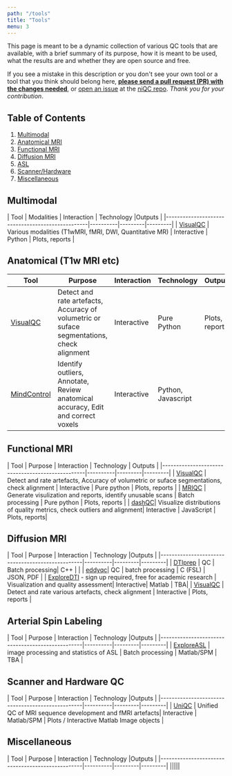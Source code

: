 ```yaml
---
path: "/tools"
title: "Tools"
menu: 3
---
```


This page is meant to be a dynamic collection of various QC tools that are available, with a brief summary of its purpose, how it is meant to be used, what the results are and whether they are open source and free.

If you see a mistake in this description or you don't see your own tool or a tool that you think should belong here, [**please send a pull request (PR) with the changes needed**](https://github.com/INCF/niQC/pull/new/master), or [open an issue](https://github.com/INCF/niQC/issues/new) at the [niQC repo](https://github.com/INCF/niQC). *Thank you for your contribution*.

## Table of Contents
1. [Multimodal](#multimodal)
2. [Anatomical MRI](#anatomical)
3. [Functional MRI](#fmri)
4. [Diffusion MRI](#diffusion)
5. [ASL](#asl)
6. [Scanner/Hardware](#hardware)
7. [Miscellaneous](#misc)

## Multimodal <a name="multimodal"></a>

| Tool                                             | Modalities | Interaction | Technology |Outputs |
|--------------------------------------------------|----------|---------|---------|
| [VisualQC](https://raamana.github.io/visualqc/)  | Various modalities (T1wMRI, fMRI, DWI, Quantitative MR)  | Interactive  | Python  | Plots, reports |

## Anatomical (T1w MRI etc)<a name="anatomical"></a>

| Tool                                             | Purpose | Interaction | Technology | Outputs |
|--------------------------------------------------|----------|---------|---------|---------|
| [VisualQC](https://raamana.github.io/visualqc/)  | Detect and rate artefacts, Accuracy of volumetric or suface segmentations, check alignment  | Interactive | Pure Python | Plots, reports |
| [MindControl](https://github.com/akeshavan/mindcontrol)| Identify outliers, Annotate, Review anatomical accuracy, Edit and correct voxels | Interactive |Python, Javascript|

## Functional MRI <a name="fmri"></a>

| Tool                                             | Purpose | Interaction |  Technology | Outputs |
|--------------------------------------------------|----------|---------|---------|
| [VisualQC](https://raamana.github.io/visualqc/)  | Detect and rate artefacts, Accuracy of volumetric or suface segmentations, check alignment  | Interactive | Pure python  | Plots, reports |
| [MRIQC](https://mriqc.readthedocs.io/en/stable/) | Generate visulization and reports, identify unusable scans   | Batch processing | Pure python | Plots, reports   |
| [dashQC](http://dashqc-fmri.readthedocs.io)| Visualize distributions of quality metrics, check outliers and alignment| Interactive | JavaScript | Plots, reports|

## Diffusion MRI <a name="diffusion"></a>

| Tool                                             | Purpose | Interaction | Technology |Outputs |
|--------------------------------------------------|----------|---------|---------|
| [DTIprep](https://www.nitrc.org/projects/dtiprep/) | QC | Batch processing| C++ | |
| [eddyqc](https://fsl.fmrib.ox.ac.uk/fsl/fslwiki/eddyqc/UsersGuide)| QC | batch processing | C (FSL) | JSON, PDF |
| [ExploreDTI](http://exploredti.com) - sign up required, free for academic research | Visualization and quality assessment| Interactive| Matlab | TBA|
| [VisualQC](https://raamana.github.io/visualqc/)  | Detect and rate various artefacts, check alignment  | Interactive    | Plots, reports |

## Arterial Spin Labeling <a name="asl"></a>

| Tool                                             | Purpose | Interaction | Technology |Outputs |
|--------------------------------------------------|----------|---------|---------|
| [ExploreASL](https://sites.google.com/view/exploreasl) |  image processing and statistics of ASL | Batch processing  | Matlab/SPM  | TBA   |

## Scanner and Hardware QC <a name="hardware"></a>

| Tool                                             | Purpose | Interaction | Technology |Outputs |
|--------------------------------------------------|----------|---------|---------|
| [UniQC](https://github.com/CAIsr/uniQC) | Unified QC of MRI sequence
development and fMRI artefacts| Interactive | Matlab/SPM | Plots /
Interactive Matlab Image objects |

## Miscellaneous <a name="misc"></a>

| Tool                                             | Purpose | Interaction | Technology |Outputs |
|--------------------------------------------------|----------|---------|---------|
|||||